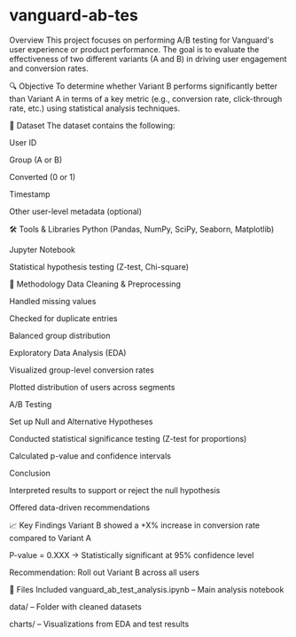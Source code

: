 # vanguard-ab-tes

Overview
This project focuses on performing A/B testing for Vanguard's user experience or product performance. The goal is to evaluate the effectiveness of two different variants (A and B) in driving user engagement and conversion rates.

🔍 Objective
To determine whether Variant B performs significantly better than Variant A in terms of a key metric (e.g., conversion rate, click-through rate, etc.) using statistical analysis techniques.

📁 Dataset
The dataset contains the following:

User ID

Group (A or B)

Converted (0 or 1)

Timestamp

Other user-level metadata (optional)

🛠️ Tools & Libraries
Python (Pandas, NumPy, SciPy, Seaborn, Matplotlib)

Jupyter Notebook

Statistical hypothesis testing (Z-test, Chi-square)

🧪 Methodology
Data Cleaning & Preprocessing

Handled missing values

Checked for duplicate entries

Balanced group distribution

Exploratory Data Analysis (EDA)

Visualized group-level conversion rates

Plotted distribution of users across segments

A/B Testing

Set up Null and Alternative Hypotheses

Conducted statistical significance testing (Z-test for proportions)

Calculated p-value and confidence intervals

Conclusion

Interpreted results to support or reject the null hypothesis

Offered data-driven recommendations

📈 Key Findings
Variant B showed a +X% increase in conversion rate compared to Variant A

P-value = 0.XXX → Statistically significant at 95% confidence level

Recommendation: Roll out Variant B across all users

📎 Files Included
vanguard_ab_test_analysis.ipynb – Main analysis notebook

data/ – Folder with cleaned datasets

charts/ – Visualizations from EDA and test results
